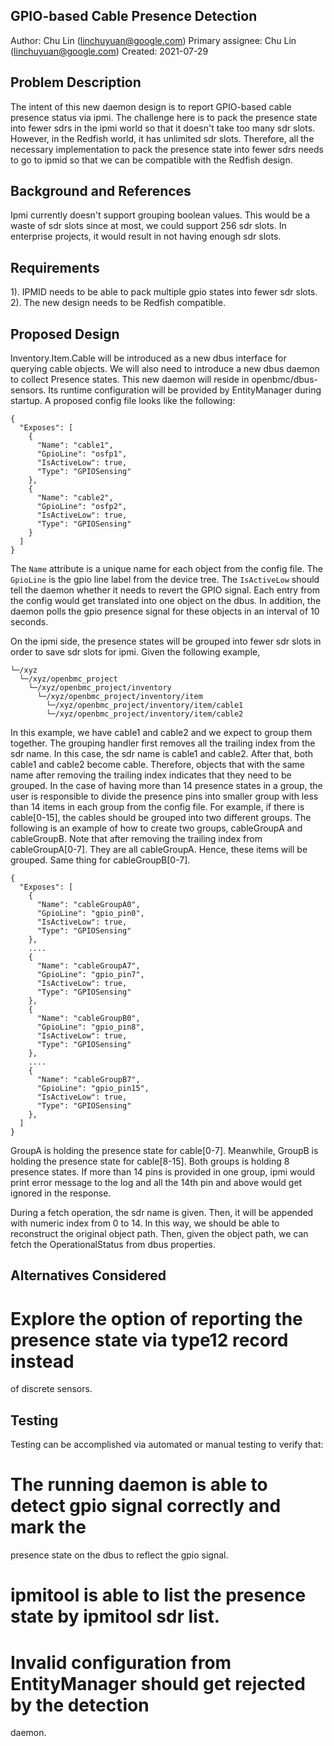 ## GPIO-based Cable Presence Detection
Author:
  Chu Lin (linchuyuan@google.com)
Primary assignee:
Chu Lin (linchuyuan@google.com)
Created:
  2021-07-29
## Problem Description
The intent of this new daemon design is to report GPIO-based cable presence
status via ipmi. The challenge here is to pack the presence state into fewer
sdrs in the ipmi world so that it doesn't take too many sdr slots. However,
in the Redfish world, it has unlimited sdr slots. Therefore, all the necessary
implementation to pack the presence state into fewer sdrs needs to go to ipmid
so that we can be compatible with the Redfish design.

## Background and References
Ipmi currently doesn't support grouping boolean values. This would be a waste of
sdr slots since at most, we could support 256 sdr slots. In enterprise projects,
it would result in not having enough sdr slots.

## Requirements
1). IPMID needs to be able to pack multiple gpio states into fewer sdr slots.
2). The new design needs to be Redfish compatible.

## Proposed Design
Inventory.Item.Cable will be introduced as a new dbus interface for querying
cable objects. We will also need to introduce a new dbus daemon to collect
Presence states. This new daemon will reside in openbmc/dbus-sensors. Its
runtime configuration will be provided by EntityManager during startup. A
proposed config file looks like the following:
```
{
  "Exposes": [
    {
      "Name": "cable1",
      "GpioLine": "osfp1",
      "IsActiveLow": true,
      "Type": "GPIOSensing"
    },
    {
      "Name": "cable2",
      "GpioLine": "osfp2",
      "IsActiveLow": true,
      "Type": "GPIOSensing"
    }
  ]
}
```
The `Name` attribute is a unique name for each object from the config file.
The `GpioLine` is the gpio line label from the device tree. The `IsActiveLow`
should tell the daemon whether it needs to revert the GPIO signal. Each entry
from the config would get translated into one object on the dbus. In addition,
the daemon polls the gpio presence signal for these objects in an interval of
10 seconds.

On the ipmi side, the presence states will be grouped into fewer sdr slots in
order to save sdr slots for ipmi. Given the following example,
```
└─/xyz
  └─/xyz/openbmc_project
    └─/xyz/openbmc_project/inventory
      └─/xyz/openbmc_project/inventory/item
        └─/xyz/openbmc_project/inventory/item/cable1
        └─/xyz/openbmc_project/inventory/item/cable2
```
In this example, we have cable1 and cable2 and we expect to group them together.
The grouping handler first removes all the trailing index from the
sdr name. In this case, the sdr name is cable1 and cable2. After that, both
cable1 and cable2 become cable. Therefore, objects that with the same name after
removing the trailing index indicates that they need to be grouped. In
the case of having more than 14 presence states in a group, the user is
responsible to divide the presence pins into smaller group with less
than 14 items in each group from the config file. For example, if there is
cable[0-15], the cables should be grouped into two different groups. The
following is an example of how to create two groups, cableGroupA and
cableGroupB. Note that after removing the trailing index from cableGroupA[0-7].
They are all cableGroupA. Hence, these items will be grouped. Same thing for
cableGroupB[0-7].
```
{
  "Exposes": [
    {
      "Name": "cableGroupA0",
      "GpioLine": "gpio_pin0",
      "IsActiveLow": true,
      "Type": "GPIOSensing"
    },
    ....
    {
      "Name": "cableGroupA7",
      "GpioLine": "gpio_pin7",
      "IsActiveLow": true,
      "Type": "GPIOSensing"
    },
    {
      "Name": "cableGroupB0",
      "GpioLine": "gpio_pin8",
      "IsActiveLow": true,
      "Type": "GPIOSensing"
    },
    ....
    {
      "Name": "cableGroupB7",
      "GpioLine": "gpio_pin15",
      "IsActiveLow": true,
      "Type": "GPIOSensing"
    },
  ]
}
```
GroupA is holding the presence state for cable[0-7]. Meanwhile, GroupB is
holding the presence state for cable[8-15]. Both groups is holding 8 presence
states. If more than 14 pins is provided in one group, ipmi would print error
message to the log and all the 14th pin and above would get ignored in the
response.

During a fetch operation, the sdr name is given. Then, it will be appended with
numeric index from 0 to 14. In this way, we should be able to reconstruct the
original object path. Then, given the object path, we can fetch the
OperationalStatus from dbus properties.

## Alternatives Considered

# Explore the option of reporting the presence state via type12 record instead
of discrete sensors.

## Testing
Testing can be accomplished via automated or manual testing to verify that:

# The running daemon is able to detect gpio signal correctly and mark the
presence state on the dbus to reflect the gpio signal.

# ipmitool is able to list the presence state by ipmitool sdr list.

# Invalid configuration from EntityManager should get rejected by the detection
daemon.

